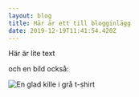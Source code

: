 ```yaml
---
layout: blog
title: Här är ett till blogginlägg
date: 2019-12-19T11:41:54.420Z
---
```

Här är lite text

och en bild också:

![En glad kille i grå t-shirt](/media/fredrik.jpg "Här är jag.")
